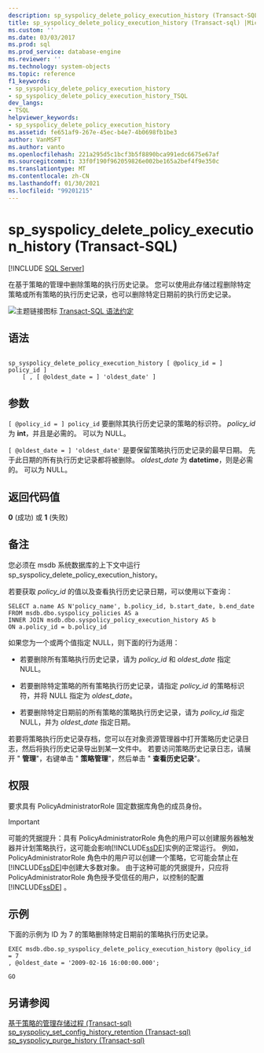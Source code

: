 ```yaml
---
description: sp_syspolicy_delete_policy_execution_history (Transact-SQL)
title: sp_syspolicy_delete_policy_execution_history (Transact-sql) |Microsoft Docs
ms.custom: ''
ms.date: 03/03/2017
ms.prod: sql
ms.prod_service: database-engine
ms.reviewer: ''
ms.technology: system-objects
ms.topic: reference
f1_keywords:
- sp_syspolicy_delete_policy_execution_history
- sp_syspolicy_delete_policy_execution_history_TSQL
dev_langs:
- TSQL
helpviewer_keywords:
- sp_syspolicy_delete_policy_execution_history
ms.assetid: fe651af9-267e-45ec-b4e7-4b0698fb1be3
author: VanMSFT
ms.author: vanto
ms.openlocfilehash: 221a295d5c1bcf3b5f8890bca991edc6675e67af
ms.sourcegitcommit: 33f0f190f962059826e002be165a2bef4f9e350c
ms.translationtype: MT
ms.contentlocale: zh-CN
ms.lasthandoff: 01/30/2021
ms.locfileid: "99201215"
---
```

# <a name="sp_syspolicy_delete_policy_execution_history-transact-sql"></a>sp_syspolicy_delete_policy_execution_history (Transact-SQL)
[!INCLUDE [SQL Server](../../includes/applies-to-version/sqlserver.md)]

  在基于策略的管理中删除策略的执行历史记录。 您可以使用此存储过程删除特定策略或所有策略的执行历史记录，也可以删除特定日期前的执行历史记录。  
  
 ![主题链接图标](../../database-engine/configure-windows/media/topic-link.gif "“主题链接”图标") [Transact-SQL 语法约定](../../t-sql/language-elements/transact-sql-syntax-conventions-transact-sql.md)  
  
## <a name="syntax"></a>语法  
  
```  
  
sp_syspolicy_delete_policy_execution_history [ @policy_id = ] policy_id ]  
    [ , [ @oldest_date = ] 'oldest_date' ]  
```  
  
## <a name="arguments"></a>参数  
`[ @policy_id = ] policy_id` 要删除其执行历史记录的策略的标识符。 *policy_id* 为 **int**，并且是必需的。 可以为 NULL。  
  
`[ @oldest_date = ] 'oldest_date'` 是要保留策略执行历史记录的最早日期。 先于此日期的所有执行历史记录都将被删除。 *oldest_date* 为 **datetime**，则是必需的。 可以为 NULL。  
  
## <a name="return-code-values"></a>返回代码值  
 **0** (成功) 或 **1** (失败)   
  
## <a name="remarks"></a>备注  
 您必须在 msdb 系统数据库的上下文中运行 sp_syspolicy_delete_policy_execution_history。  
  
 若要获取 *policy_id* 的值以及查看执行历史记录日期，可以使用以下查询：  
  
```  
SELECT a.name AS N'policy_name', b.policy_id, b.start_date, b.end_date  
FROM msdb.dbo.syspolicy_policies AS a   
INNER JOIN msdb.dbo.syspolicy_policy_execution_history AS b  
ON a.policy_id = b.policy_id  
```  
  
 如果您为一个或两个值指定 NULL，则下面的行为适用：  
  
-   若要删除所有策略执行历史记录，请为 *policy_id* 和 *oldest_date* 指定 NULL。  
  
-   若要删除特定策略的所有策略执行历史记录，请指定 *policy_id* 的策略标识符，并将 NULL 指定为 *oldest_date*。  
  
-   若要删除特定日期前的所有策略的策略执行历史记录，请为 *policy_id* 指定 NULL，并为 *oldest_date* 指定日期。  
  
 若要将策略执行历史记录存档，您可以在对象资源管理器中打开策略历史记录日志，然后将执行历史记录导出到某一文件中。 若要访问策略历史记录日志，请展开 " **管理**"，右键单击 " **策略管理**"，然后单击 " **查看历史记录**"。  
  
## <a name="permissions"></a>权限  
 要求具有 PolicyAdministratorRole 固定数据库角色的成员身份。  
  
> [!IMPORTANT]  
>  可能的凭据提升：具有 PolicyAdministratorRole 角色的用户可以创建服务器触发器并计划策略执行，这可能会影响[!INCLUDE[ssDE](../../includes/ssde-md.md)]实例的正常运行。 例如，PolicyAdministratorRole 角色中的用户可以创建一个策略，它可能会禁止在[!INCLUDE[ssDE](../../includes/ssde-md.md)]中创建大多数对象。 由于这种可能的凭据提升，只应将 PolicyAdministratorRole 角色授予受信任的用户，以控制的配置 [!INCLUDE[ssDE](../../includes/ssde-md.md)] 。  
  
## <a name="examples"></a>示例  
 下面的示例为 ID 为 7 的策略删除特定日期前的策略执行历史记录。  
  
```  
EXEC msdb.dbo.sp_syspolicy_delete_policy_execution_history @policy_id = 7  
, @oldest_date = '2009-02-16 16:00:00.000';  
  
GO  
```  
  
## <a name="see-also"></a>另请参阅  
 [基于策略的管理存储过程 &#40;Transact-sql&#41;](../../relational-databases/system-stored-procedures/policy-based-management-stored-procedures-transact-sql.md)   
 [sp_syspolicy_set_config_history_retention &#40;Transact-sql&#41;](../../relational-databases/system-stored-procedures/sp-syspolicy-set-config-history-retention-transact-sql.md)   
 [sp_syspolicy_purge_history &#40;Transact-sql&#41;](../../relational-databases/system-stored-procedures/sp-syspolicy-purge-history-transact-sql.md)  
  
  
